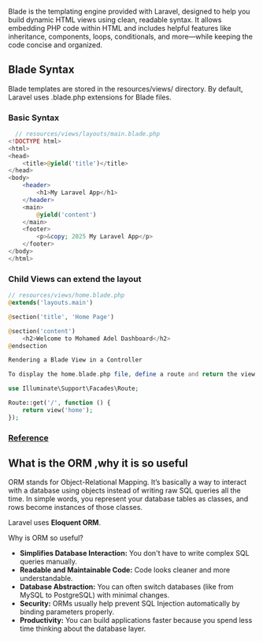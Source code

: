 Blade is the templating engine provided with Laravel, designed to help you build dynamic HTML views using clean, readable syntax. It allows embedding PHP code within HTML and includes helpful features like inheritance, components, loops, conditionals, and more—while keeping the code concise and organized.

## Blade Syntax

Blade templates are stored in the resources/views/ directory. By default, Laravel uses .blade.php extensions for Blade files.

### Basic Syntax

```php
  // resources/views/layouts/main.blade.php
<!DOCTYPE html>
<html>
<head>
    <title>@yield('title')</title>
</head>
<body>
    <header>
        <h1>My Laravel App</h1>
    </header>
    <main>
        @yield('content')
    </main>
    <footer>
        <p>&copy; 2025 My Laravel App</p>
    </footer>
</body>
</html>
```

### Child Views can extend the layout

```php
// resources/views/home.blade.php
@extends('layouts.main')

@section('title', 'Home Page')

@section('content')
    <h2>Welcome to Mohamed Adel Dashboard</h2>
@endsection

Rendering a Blade View in a Controller

To display the home.blade.php file, define a route and return the view:

use Illuminate\Support\Facades\Route;

Route::get('/', function () {
    return view('home');
});
```

### [Reference](https://dev.to/icornea/laravel-blade-template-engine-a-beginners-guide-54bi)

## What is the ORM ,why it is so useful


ORM stands for Object-Relational Mapping. It’s basically a way to interact with a database using objects instead of writing raw SQL queries all the time. In simple words, you represent your database tables as classes, and rows become instances of those classes.

Laravel uses **Eloquent ORM**.

Why is ORM so useful?

- **Simplifies Database Interaction:** You don't have to write complex SQL queries manually.
- **Readable and Maintainable Code:** Code looks cleaner and more understandable.
- **Database Abstraction:** You can often switch databases (like from MySQL to PostgreSQL) with minimal changes.
- **Security:** ORMs usually help prevent SQL Injection automatically by binding parameters properly.
- **Productivity:** You can build applications faster because you spend less time thinking about the database layer.
